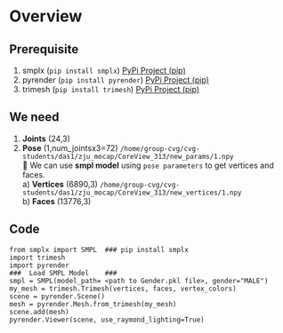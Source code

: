 # Overview

## Prerequisite
1. smplx (``` pip install smplx ```)  [PyPi Project (pip)](https://pypi.org/project/smplx/)
2. pyrender (```pip install pyrender```)   [PyPi Project (pip)](https://pypi.org/project/pyrender/)
3. trimesh (```pip install trimesh```)  [PyPi Project (pip)](https://pypi.org/project/trimesh/)
## We need 
1) **Joints**  (24,3) <br>
2) **Pose** (1,num_jointsx3=72) ```/home/group-cvg/cvg-students/das1/zju_mocap/CoreView_313/new_params/1.npy```<br>
🧮 We can use **smpl model** using ```pose parameters``` to get vertices and faces. <br>
a) **Vertices** (6890,3)  ```/home/group-cvg/cvg-students/das1/zju_mocap/CoreView_313/new_vertices/1.npy``` <br>
b) **Faces** (13776,3) <br>

## Code
```
from smplx import SMPL  ### pip install smplx
import trimesh
import pyrender
###  Load SMPL Model    ### 
smpl = SMPL(model_path= <path to Gender.pkl file>, gender="MALE")
my_mesh = trimesh.Trimesh(vertices, faces, vertex_colors)
scene = pyrender.Scene()
mesh = pyrender.Mesh.from_trimesh(my_mesh)
scene.add(mesh)
pyrender.Viewer(scene, use_raymond_lighting=True)
```
